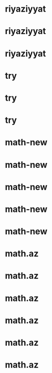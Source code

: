 # riyaziyyat
# riyaziyyat
# riyaziyyat
# try
# try
# try
# math-new
# math-new
# math-new
# math-new
# math-new
# math.az
# math.az
# math.az
# math.az
# math.az
# math.az
